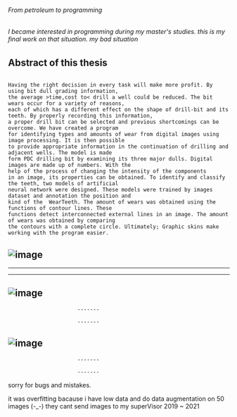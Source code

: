 ###### From petroleum to programming

###### I became interested in programming during my master's studies. this is my final work on that situation. my bad situation


## Abstract of this thesis
```

Having the right decision in every task will make more profit. By using bit dull grading information, 
the average >time,cost to< drill a well could be reduced. The bit wears occur for a variety of reasons,
each of which has a different effect on the shape of drill-bit and its teeth. By properly recording this information,
a proper drill bit can be selected and previous shortcomings can be overcome. We have created a program 
for identifying types and amounts of wear from digital images using image processing. It is then possible
to provide appropriate information in the continuation of drilling and adjacent wells. The model is made
form PDC drilling bit by examining its three major dulls. Digital images are made up of numbers. With the
help of the process of changing the intensity of the components
in an image, its properties can be obtained. To identify and classify the teeth, two models of artificial 
neural network were designed. These models were trained by images dataset and annotation the position and
kind of the  WearTeeth. The amount of wears was obtained using the functions of contour lines. These
functions detect interconnected external lines in an image. The amount of wears was obtained by comparing
the contours with a complete circle. Ultimately; Graphic skins make working with the program easier. 
```

![image](https://user-images.githubusercontent.com/59789602/170556395-a1b96085-70b7-4edc-90e5-4cb24e596fff.png)
-------
-------                         -------
                          
-------                         -------
![image](https://user-images.githubusercontent.com/59789602/170552407-5664250e-cd80-455d-bbfc-c701396ba160.png)
-------
                          -------
                          
                          -------
![image](https://user-images.githubusercontent.com/59789602/170554799-1329246b-6079-442e-a111-b4569d79cbfb.png)
-------
                          -------
                          
                          -------
sorry for bugs and mistakes. 

it was overfitting bacause i have low data and do data augmentation on 50 images (-_-)
they cant send images to my superVisor
2019 ~ 2021
